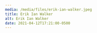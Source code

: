 ```yaml
---
media: /media/files/erik-ian-walker.jpeg
title: Erik Ian Walker
alt: Erik Ian Walker
date: 2021-04-12T17:21:00-0500
---
```

